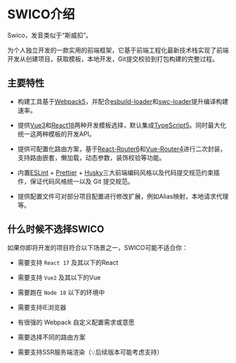 # SWICO介绍

Swico，发音类似于“斯威扣”。

为个人独立开发的一款实用的前端框架，它基于前端工程化最新技术栈实现了前端开发从创建项目，获取模板，本地开发，Git提交校验到打包构建的完整过程。


## 主要特性 

- 构建工具基于[Webpack5]，并配合[esbuild-loader]和[swc-loader]提升编译构建速率。

- 提供[Vue3]和[React18]两种开发模板选择，默认集成[TypeScript5]。同时最大化统一这两种模板的开发API。

- 提供可配置化路由方案，基于[React-Router6]和[Vue-Router4]进行二次封装，支持路由嵌套，懒加载，动态参数，装饰校验等功能。

- 内置[ESLint] + [Prettier] + [Husky]三大前端编码风格以及代码提交规范约束插件，保证代码风格统一以及 Git 提交规范。

- 提供配置文件可对部分项目配置进行修改扩展，例如Alias映射，本地请求代理等。


## 什么时候不选择SWICO

如果你即将开发的项目符合以下场景之一，SWICO可能不适合你：

- 需要支持 `React 17` 及其以下的React

- 需要支持 `Vue2` 及其以下的Vue

- 需要跑在 `Node 18` 以下的环境中

- 需要支持IE浏览器

- 有很强的 Webpack 自定义配置需求或意愿

- 需要选择不同的路由方案

- 需要支持SSR服务端渲染（:bulb:后续版本可能考虑支持）



[Webpack5]: https://www.webpackjs.com/
[esbuild-loader]:https://www.npmjs.com/package/esbuild-loader
[swc-loader]:https://www.npmjs.com/package/swc-loader
[Vue3]:https://cn.vuejs.org/
[Vue-Router4]:https://router.vuejs.org/zh/
[React18]:https://react.docschina.org/
[React-Router6]:https://reactrouter.com/en/v6.3.0
[Typescript5]:https://ts.nodejs.cn/
[ESLint]:https://zh-hans.eslint.org/docs/latest/use/getting-started
[Prettier]:https://www.prettier.cn/
[Husky]:https://typicode.github.io/husky/
